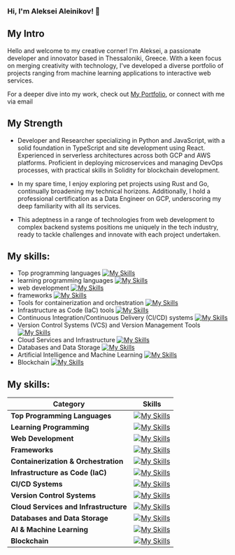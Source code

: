 ### Hi, I'm Aleksei Aleinikov! 👋

## My Intro

Hello and welcome to my creative corner! I'm Aleksei, a passionate developer and innovator based in Thessaloniki, Greece. With a keen focus on merging creativity with technology, I've developed a diverse portfolio of projects ranging from machine learning applications to interactive web services.

For a deeper dive into my work, check out [My Portfolio](https://lf3551.github.io), or connect with me via email




## My Strength

- Developer and Researcher specializing in Python and JavaScript, with a solid foundation in TypeScript and site development using React. Experienced in serverless architectures across both GCP and AWS platforms. Proficient in deploying microservices and managing DevOps processes, with practical skills in Solidity for blockchain development.

- In my spare time, I enjoy exploring pet projects using Rust and Go, continually broadening my technical horizons. Additionally, I hold a professional certification as a Data Engineer on GCP, underscoring my deep familiarity with all its services.

- This adeptness in a range of technologies from web development to complex backend systems positions me uniquely in the tech industry, ready to tackle challenges and innovate with each project undertaken.

## My skills:
- Top programming languages
[![My Skills](https://skillicons.dev/icons?i=python,js,Node.js,ts)](https://skillicons.dev)
- learning programming languages
[![My Skills](https://skillicons.dev/icons?i=go,rust)](https://skillicons.dev)
- web development
[![My Skills](https://skillicons.dev/icons?i=react,html,css)](https://skillicons.dev)
- frameworks
[![My Skills](https://skillicons.dev/icons?i=flask,fastapi)](https://skillicons.dev)
- Tools for containerization and orchestration
[![My Skills](https://skillicons.dev/icons?i=docker,kubernetes)](https://skillicons.dev)
- Infrastructure as Code (IaC) tools
[![My Skills](https://skillicons.dev/icons?i=terraform,ansible)](https://skillicons.dev)
- Continuous Integration/Continuous Delivery (CI/CD) systems
[![My Skills](https://skillicons.dev/icons?i=jenkins)](https://skillicons.dev)
- Version Control Systems (VCS) and Version Management Tools
[![My Skills](https://skillicons.dev/icons?i=git,github,gitlab)](https://skillicons.dev)
- Cloud Services and Infrastructure
[![My Skills](https://skillicons.dev/icons?i=aws,gcp,azure,openstack,vercel,heroku)](https://skillicons.dev)
- Databases and Data Storage
[![My Skills](https://skillicons.dev/icons?i=mysql,mongodb,postgresql,redis,dynamodb,sqlite,cassandra)](https://skillicons.dev)
- Artificial Intelligence and Machine Learning
[![My Skills](https://skillicons.dev/icons?i=tensorflow,pytorch,scikkit-learn)](https://skillicons.dev)
- Blockchain
[![My Skills](https://skillicons.dev/icons?i=solidity)](https://skillicons.dev)

## My skills:

| Category                        | Skills |
|---------------------------------|--------|
| **Top Programming Languages**   | [![My Skills](https://skillicons.dev/icons?i=python,js,nodejs,ts)](https://skillicons.dev) |
| **Learning Programming**        | [![My Skills](https://skillicons.dev/icons?i=go,rust)](https://skillicons.dev) |
| **Web Development**             | [![My Skills](https://skillicons.dev/icons?i=react,html,css)](https://skillicons.dev) |
| **Frameworks**                  | [![My Skills](https://skillicons.dev/icons?i=flask,fastapi)](https://skillicons.dev) |
| **Containerization & Orchestration** | [![My Skills](https://skillicons.dev/icons?i=docker,kubernetes)](https://skillicons.dev) |
| **Infrastructure as Code (IaC)** | [![My Skills](https://skillicons.dev/icons?i=terraform,ansible)](https://skillicons.dev) |
| **CI/CD Systems**               | [![My Skills](https://skillicons.dev/icons?i=jenkins)](https://skillicons.dev) |
| **Version Control Systems**     | [![My Skills](https://skillicons.dev/icons?i=git,github,gitlab)](https://skillicons.dev) |
| **Cloud Services and Infrastructure** | [![My Skills](https://skillicons.dev/icons?i=aws,gcp,azure,openstack,vercel,heroku)](https://skillicons.dev) |
| **Databases and Data Storage**  | [![My Skills](https://skillicons.dev/icons?i=mysql,mongodb,postgresql,redis,dynamodb,sqlite,cassandra)](https://skillicons.dev) |
| **AI & Machine Learning**       | [![My Skills](https://skillicons.dev/icons?i=tensorflow,pytorch,scikkit-learn)](https://skillicons.dev) |
| **Blockchain**                  | [![My Skills](https://skillicons.dev/icons?i=solidity)](https://skillicons.dev) |
